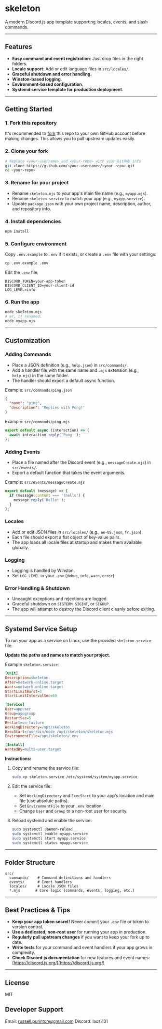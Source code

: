 # skeleton

A modern Discord.js app template supporting locales, events, and slash commands.

---

## Features

- **Easy command and event registration**: Just drop files in the right folders.
- **Locale support**: Add or edit language files in `src/locales/`.
- **Graceful shutdown and error handling**.
- **Winston-based logging**.
- **Environment-based configuration**.
- **Systemd service template for production deployment**.

---

## Getting Started

### 1. Fork this repository

It's recommended to [fork](https://github.com/rpurinton/skeleton/fork) this repo to your own GitHub account before making changes. This allows you to pull upstream updates easily.

### 2. Clone your fork

```sh
# Replace <your-username> and <your-repo> with your GitHub info
git clone https://github.com/<your-username>/<your-repo>.git
cd <your-repo>
```

### 3. Rename for your project

- Rename `skeleton.mjs` to your app's main file name (e.g., `myapp.mjs`).
- Rename `skeleton.service` to match your app (e.g., `myapp.service`).
- Update `package.json` with your own project name, description, author, and repository info.

### 4. Install dependencies

```sh
npm install
```

### 5. Configure environment

Copy `.env.example` to `.env` if it exists, or create a `.env` file with your settings:

```sh
cp .env.example .env
```

Edit the `.env` file:

```env
DISCORD_TOKEN=your-app-token
DISCORD_CLIENT_ID=your-client-id
LOG_LEVEL=info
```

### 6. Run the app

```sh
node skeleton.mjs
# or, if renamed:
node myapp.mjs
```

---

## Customization

### Adding Commands

- Place a JSON definition (e.g., `help.json`) in `src/commands/`.
- Add a handler file with the same name and `.mjs` extension (e.g., `help.mjs`) in the same folder.
- The handler should export a default async function.

Example: `src/commands/ping.json`

```json
{
  "name": "ping",
  "description": "Replies with Pong!"
}
```

Example: `src/commands/ping.mjs`

```js
export default async (interaction) => {
  await interaction.reply('Pong!');
};
```

### Adding Events

- Place a file named after the Discord event (e.g., `messageCreate.mjs`) in `src/events/`.
- Export a default function that takes the event arguments.

Example: `src/events/messageCreate.mjs`

```js
export default (message) => {
  if (message.content === '!hello') {
    message.reply('Hello!');
  }
};
```

### Locales

- Add or edit JSON files in `src/locales/` (e.g., `en-US.json`, `fr.json`).
- Each file should export a flat object of key-value pairs.
- The app loads all locale files at startup and makes them available globally.

### Logging

- Logging is handled by Winston.
- Set `LOG_LEVEL` in your `.env` (`debug`, `info`, `warn`, `error`).

### Error Handling & Shutdown

- Uncaught exceptions and rejections are logged.
- Graceful shutdown on `SIGTERM`, `SIGINT`, or `SIGHUP`.
- The app will attempt to destroy the Discord client cleanly before exiting.

---

## Systemd Service Setup

To run your app as a service on Linux, use the provided `skeleton.service` file.

**Update the paths and names to match your project.**

Example `skeleton.service`:

```ini
[Unit]
Description=skeleton
After=network-online.target
Wants=network-online.target
StartLimitBurst=3
StartLimitIntervalSec=60

[Service]
User=appuser
Group=appgroup
RestartSec=5
Restart=on-failure
WorkingDirectory=/opt/skeleton
ExecStart=/usr/bin/node /opt/skeleton/skeleton.mjs
EnvironmentFile=/opt/skeleton/.env

[Install]
WantedBy=multi-user.target
```

**Instructions:**

1. Copy and rename the service file:

   ```sh
   sudo cp skeleton.service /etc/systemd/system/myapp.service
   ```

2. Edit the service file:
   - Set `WorkingDirectory` and `ExecStart` to your app's location and main file (use absolute paths).
   - Set `EnvironmentFile` to your `.env` location.
   - Change `User` and `Group` to a non-root user for security.

3. Reload systemd and enable the service:

   ```sh
   sudo systemctl daemon-reload
   sudo systemctl enable myapp.service
   sudo systemctl start myapp.service
   sudo systemctl status myapp.service
   ```

---

## Folder Structure

```text
src/
  commands/    # Command definitions and handlers
  events/      # Event handlers
  locales/     # Locale JSON files
  *.mjs       # Core logic (commands, events, logging, etc.)
```

---

## Best Practices & Tips

- **Keep your app token secret!** Never commit your `.env` file or token to version control.
- **Use a dedicated, non-root user** for running your app in production.
- **Regularly pull upstream changes** if you want to keep your fork up to date.
- **Write tests** for your command and event handlers if your app grows in complexity.
- **Check Discord.js documentation** for new features and event names: [https://discord.js.org/](https://discord.js.org/)

---

## License

MIT

## Developer Support

Email: <russell.purinton@gmail.com>
Discord: laozi101
